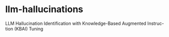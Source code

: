 # llm-hallucinations
LLM Hallucination Identification with Knowledge-Based Augmented Instruc-tion (KBAI) Tuning
